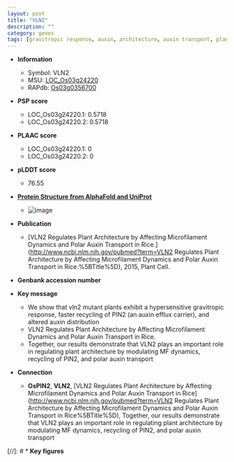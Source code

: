 ```yaml
---
layout: post
title: "VLN2"
description: ""
category: genes
tags: [gravitropic response, auxin, architecture, auxin transport, plant architecture]
---
```


* **Information**  
    + Symbol: VLN2  
    + MSU: [LOC_Os03g24220](http://rice.plantbiology.msu.edu/cgi-bin/ORF_infopage.cgi?orf=LOC_Os03g24220)  
    + RAPdb: [Os03g0356700](http://rapdb.dna.affrc.go.jp/viewer/gbrowse_details/irgsp1?name=Os03g0356700)  

* **PSP score**  
    + LOC_Os03g24220.1: 0.5718 
    + LOC_Os03g24220.2: 0.5718 

* **PLAAC score**  
    + LOC_Os03g24220.1: 0 
    + LOC_Os03g24220.2: 0 

* **pLDDT score**
    + 76.55

* **[Protein Structure from AlphaFold and UniProt](https://www.uniprot.org/uniprotkb/Q10L71/entry#structure)**
    + ![image](https://ricepsp.github.io/images/Q1/AF-Q10L71-F1.png)

* **Publication**  
    + [VLN2 Regulates Plant Architecture by Affecting Microfilament Dynamics and Polar Auxin Transport in Rice.](http://www.ncbi.nlm.nih.gov/pubmed?term=VLN2 Regulates Plant Architecture by Affecting Microfilament Dynamics and Polar Auxin Transport in Rice.%5BTitle%5D), 2015, Plant Cell.

* **Genbank accession number**  

* **Key message**  
    + We show that vln2 mutant plants exhibit a hypersensitive gravitropic response, faster recycling of PIN2 (an auxin efflux carrier), and altered auxin distribution
    + VLN2 Regulates Plant Architecture by Affecting Microfilament Dynamics and Polar Auxin Transport in Rice.
    + Together, our results demonstrate that VLN2 plays an important role in regulating plant architecture by modulating MF dynamics, recycling of PIN2, and polar auxin transport

* **Connection**  
    + __OsPIN2__, __VLN2__, [VLN2 Regulates Plant Architecture by Affecting Microfilament Dynamics and Polar Auxin Transport in Rice](http://www.ncbi.nlm.nih.gov/pubmed?term=VLN2 Regulates Plant Architecture by Affecting Microfilament Dynamics and Polar Auxin Transport in Rice%5BTitle%5D), Together, our results demonstrate that VLN2 plays an important role in regulating plant architecture by modulating MF dynamics, recycling of PIN2, and polar auxin transport

[//]: # * **Key figures**  


